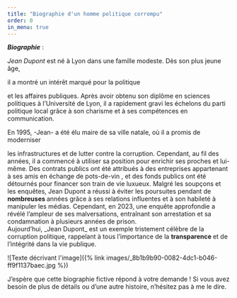 ```yaml
---
title: "Biographie d'un homme politique corrompu"
order: 0
in_menu: true
---
```

**_Biographie_** :

_Jean Dupont_ est né à Lyon dans une famille modeste. Dès son plus jeune âge, <p class="grave">il a montré un intérêt marqué pour la politique</p> et les affaires publiques. Après avoir obtenu son diplôme en sciences politiques à l’Université de Lyon, il a rapidement gravi les échelons du parti politique local grâce à son charisme et à ses compétences en communication.

<p class="couleur">En 1995, -Jean- a été élu maire de sa ville natale, où il a promis de moderniser </p> les infrastructures et de lutter contre la corruption. Cependant, au fil des années, il a commencé à utiliser sa position pour enrichir ses proches et lui-même.  Des contrats publics ont été attribués à des entreprises appartenant à ses amis en échange de pots-de-vin , et des fonds publics ont été détournés pour financer son train de vie luxueux.
Malgré les soupçons et les enquêtes, Jean Dupont a réussi à éviter les poursuites pendant de <strong>nombreuses </strong> années grâce à ses relations influentes et à son habileté à manipuler les médias. Cependant, en 2023, une enquête approfondie a révélé l’ampleur de ses malversations, entraînant son arrestation et sa condamnation à plusieurs années de prison.

<div class="style">Aujourd’hui, _Jean Dupont_ est un exemple tristement célèbre de la corruption politique, rappelant à tous l’importance de la <strong> transparence </strong> et de l’intégrité dans la vie publique. </div>

![Texte décrivant l'image]({% link images/_8b1b9b90-0082-4dc1-b046-ff9f1137baec.jpg %})

J’espère que cette biographie fictive répond à votre demande ! Si vous avez besoin de plus de détails ou d’une autre histoire, n’hésitez pas à me le dire. 
<a href="https://scribouilli.org/adresse%20personnalisee.html"> </a> 